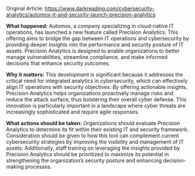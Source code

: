 Original Article: https://www.darkreading.com/cybersecurity-analytics/automox-it-and-security-launch-precision-analytics

**What happened:**
Automox, a company specializing in cloud-native IT operations, has launched a new feature called Precision Analytics. This offering aims to bridge the gap between IT operations and cybersecurity by providing deeper insights into the performance and security posture of IT assets. Precision Analytics is designed to enable organizations to better manage vulnerabilities, streamline compliance, and make informed decisions that enhance security outcomes.

**Why it matters:**
This development is significant because it addresses the critical need for integrated analytics in cybersecurity, which can effectively align IT operations with security objectives. By offering actionable insights, Precision Analytics helps organizations proactively manage risks and reduce the attack surface, thus bolstering their overall cyber defense. This innovation is particularly important in a landscape where cyber threats are increasingly sophisticated and require agile responses.

**What actions should be taken:**
Organizations should evaluate Precision Analytics to determine its fit within their existing IT and security framework. Consideration should be given to how this tool can complement current cybersecurity strategies by improving the visibility and management of IT assets. Additionally, staff training on leveraging the insights provided by Precision Analytics should be prioritized to maximize its potential in strengthening the organization’s security posture and enhancing decision-making processes.